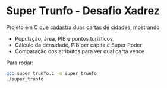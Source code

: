 # Super Trunfo - Desafio Xadrez

Projeto em C que cadastra duas cartas de cidades, mostrando:
- População, área, PIB e pontos turísticos
- Cálculo da densidade, PIB per capita e Super Poder
- Comparação dos atributos para ver qual carta vence

Para rodar:
```bash
gcc super_trunfo.c -o super_trunfo
./super_trunfo
